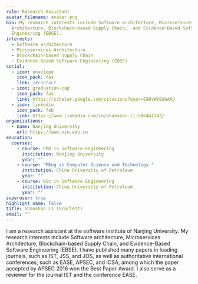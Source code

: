 ```yaml
---
role: Research Assistant
avatar_filename: avatar.png
bio: My research interests include Software architecture, Microservices
  Architecture, Blockchain-based Supply Chain,  and Evidence-Based Software
  Engineering (EBSE).
interests:
  - Software architecture
  - Microservices Architecture
  - Blockchain-based Supply Chain
  - Evidence-Based Software Engineering (EBSE)
social:
  - icon: envelope
    icon_pack: fas
    link: /#contact
  - icon: graduation-cap
    icon_pack: fas
    link: https://scholar.google.com/citations?user=E86VWYEAAAAJ
  - icon: linkedin
    icon_pack: fab
    link: https://www.linkedin.com/in/shanshan-li-586441143/
organizations:
  - name: Nanjing University
    url: https://www.nju.edu.cn
education:
  courses:
    - course: PhD in Software Engineering
      institution: Nanjing University
      year: ""
    - course: "MEng in Computer Science and Technology "
      institution: China University of Petroleum
      year: ""
    - course: BSc in Software Engineering
      institution: China University of Petroleum
      year: ""
superuser: true
highlight_name: false
title: Shanshan Li (Scarlett)
email: ""
---
```

I am a research assistant at the software institute of Nanjing University. My research interests include Software architecture, Microservices Architecture, Blockchain-based Supply Chain,  and Evidence-Based Software Engineering (EBSE). I have published many papers in leading journals, such as IST, JSS, and JOS, as well as authoritative international conferences, such as EASE, APSEC, and ICSA, among which the paper accepted by APSEC 2016 won the Best Paper Award. I also serve as a reviewer for the journal IST and the conference EASE.